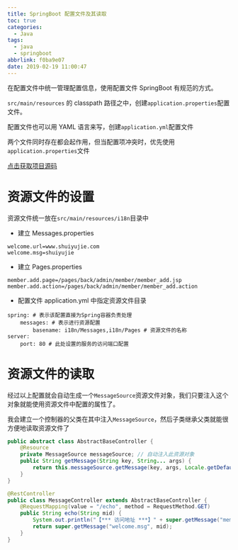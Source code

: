 ```yaml
---
title: SpringBoot 配置文件及其读取
toc: true
categories:
  - Java
tags:
  - java
  - springboot
abbrlink: f0ba9e07
date: 2019-02-19 11:00:47
---
```


 在配置文件中统一管理配置信息，使用配置文件 SpringBoot 有规范的方式。

 `src/main/resources` 的 classpath 路径之中，创建`application.properties`配置文件。

 配置文件也可以用 YAML 语言来写，创建`application.yml`配置文件

 两个文件同时存在都会起作用，但当配置项冲突时，优先使用`application.properties`文件

 [点击获取项目源码](https://github.com/YujieShui/springboot-learning/tree/master/spring-messagesource)

 <!-- more -->

# 资源文件的设置 

 资源文件统一放在`src/main/resources/i18n`目录中

 - 建立 Messages.properties

```
welcome.url=www.shuiyujie.com
welcome.msg=shuiyujie
```

- 建立 Pages.properties

```
member.add.page=/pages/back/admin/member/member_add.jsp
member.add.action=/pages/back/admin/member/member_add.action
```

- 配置文件 application.yml 中指定资源文件目录

```
spring: # 表示该配置直接为Spring容器负责处理
    messages: # 表示进行资源配置
        basename: i18n/Messages,i18n/Pages # 资源文件的名称
server:
    port: 80 # 此处设置的服务的访问端口配置
```

# 资源文件的读取

经过以上配置就会自动生成一个`MessageSource`资源文件对象，我们只要注入这个对象就能使用资源文件中配置的属性了。

我会建立一个控制器的父类在其中注入`MessageSource`，然后子类继承父类就能很方便地读取资源文件了

```java
public abstract class AbstractBaseController {
    @Resource
    private MessageSource messageSource; // 自动注入此资源对象
    public String getMessage(String key, String... args) {
        return this.messageSource.getMessage(key, args, Locale.getDefault());
    }
}
```

```java
@RestController
public class MessageController extends AbstractBaseController {
    @RequestMapping(value = "/echo", method = RequestMethod.GET)
    public String echo(String mid) {
        System.out.println("【*** 访问地址 ***】" + super.getMessage("member.add.action"));
        return super.getMessage("welcome.msg", mid);
    }
}
```

